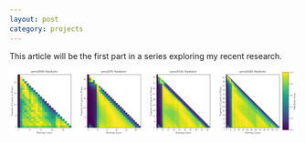 ```yaml
---
layout: post
category: projects
---
```


This article will be the first part in a series exploring my recent research. 

![Qwen Heatmaps](images/qwen_combined_heatmaps.png)
